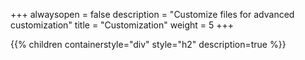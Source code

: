+++
alwaysopen = false
description = "Customize files for advanced customization"
title = "Customization"
weight = 5
+++

{{% children containerstyle="div" style="h2" description=true %}}
